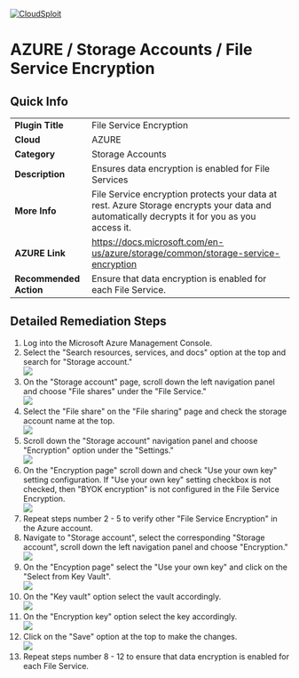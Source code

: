 [![CloudSploit](https://cloudsploit.com/img/logo-new-big-text-100.png "CloudSploit")](https://cloudsploit.com)

# AZURE / Storage Accounts / File Service Encryption

## Quick Info

| | |
|-|-|
| **Plugin Title** | File Service Encryption |
| **Cloud** | AZURE |
| **Category** | Storage Accounts |
| **Description** | Ensures data encryption is enabled for File Services |
| **More Info** | File Service encryption protects your data at rest. Azure Storage encrypts your data and automatically decrypts it for you as you access it. |
| **AZURE Link** | https://docs.microsoft.com/en-us/azure/storage/common/storage-service-encryption |
| **Recommended Action** | Ensure that data encryption is enabled for each File Service. |

## Detailed Remediation Steps
1. Log into the Microsoft Azure Management Console.
2. Select the "Search resources, services, and docs" option at the top and search for "Storage account."</br> <img src="/resources/azure/storageaccounts/file-service-encryption/step2.png"/>
3. On the "Storage account" page, scroll down the left navigation panel and choose "File shares" under the "File Service." </br> <img src="/resources/azure/storageaccounts/file-service-encryption/step3.png"/>
4. Select the "File share" on the "File sharing" page and check the storage account name at the top.</br> <img src="/resources/azure/storageaccounts/file-service-encryption/step4.png"/>
5. Scroll down the "Storage account" navigation panel and choose "Encryption" option under the "Settings."</br> <img src="/resources/azure/storageaccounts/file-service-encryption/step5.png"/>
6. On the "Encryption page" scroll down and check "Use your own key" setting configuration. If "Use your own key" setting checkbox is not checked, then "BYOK encryption" is not configured in the File Service Encryption.</br> <img src="/resources/azure/storageaccounts/file-service-encryption/step6.png"/>
7. Repeat steps number 2 - 5 to verify other "File Service Encryption" in the Azure account.</br>
8. Navigate to "Storage account", select the corresponding "Storage account", scroll down the left navigation panel and choose "Encryption."</br> <img src="/resources/azure/storageaccounts/file-service-encryption/step8.png"/>
9. On the "Encyption page" select the "Use your own key" and click on the "Select from Key Vault".</br> <img src="/resources/azure/storageaccounts/file-service-encryption/step9.png"/>
10. On the "Key vault" option select the vault accordingly.</br> <img src="/resources/azure/storageaccounts/file-service-encryption/step10.png"/>
11. On the "Encryption key" option select the key accordingly.</br> <img src="/resources/azure/storageaccounts/file-service-encryption/step11.png"/>
12. Click on the "Save" option at the top to make the changes.</br> <img src="/resources/azure/storageaccounts/file-service-encryption/step12.png"/>
13. Repeat steps number 8 - 12 to ensure that data encryption is enabled for each File Service.</br>

